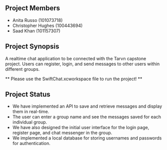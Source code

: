 ## Project Members
* Anita Russo (101073718)
* Christopher Hughes (100443694)
* Saad Khan (101157307)

## Project Synopsis
A realtime chat application to be connected with the Tarvn capstone project.
Users can register, login, and send messages to other users within different groups.

** Please use the SwiftChat.xcworkspace file to run the project! **

## Project Status
* We have implemented an API to save and retrieve messages and display them in real-time. 
* The user can enter a group name and see the messages saved for each individual group.
* We have also designed the initial user interface for the login page, register page, and chat messenger in the group.
* We implemented a local database for storing usernames and passwords for authentication.


